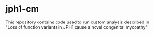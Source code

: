 # jph1-cm
This repository contains code used to run custom analysis described in "Loss of function variants in JPH1 cause a novel congenital myopathy"
